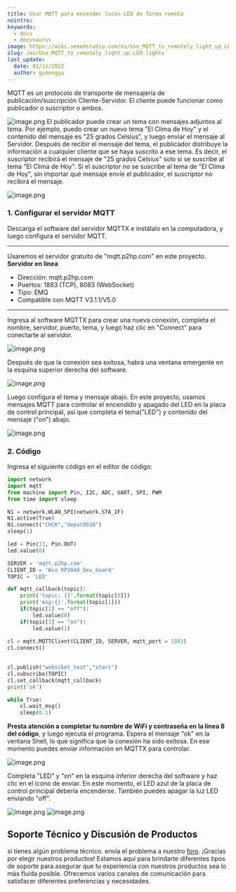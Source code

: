 ```yaml
---
title: Usar MQTT para encender luces LED de forma remota
nointro:
keywords:
  - docs
  - docusaurus
image: https://wiki.seeedstudio.com/es/Use_MQTT_to_remotely_light_up_LED_lights/
slug: /es/Use_MQTT_to_remotely_light_up_LED_lights
last_update:
  date: 01/11/2022
  author: gunengyu
---
```


MQTT es un protocolo de transporte de mensajería de publicación/suscripción Cliente-Servidor. El cliente puede funcionar como publicador o suscriptor o ambos.

![image.png](https://files.seeedstudio.com/wiki/Wio_RP2040_mini_Dev_Board-Onboard_Wifi/demo_10.png)
El 
publicador puede crear un tema con mensajes adjuntos al tema. Por ejemplo, puedo crear un nuevo tema "El Clima de Hoy" y el contenido del mensaje es "25 grados Celsius", y luego enviar el mensaje al Servidor. Después de recibir el mensaje del tema, el publicador distribuye la información a cualquier cliente que se haya suscrito a ese tema. Es decir, el suscriptor recibirá el mensaje de "25 grados Celsius" solo si se suscribe al tema "El Clima de Hoy". Si el suscriptor no se suscribe al tema de "El Clima de Hoy", sin importar qué mensaje envíe el publicador, el suscriptor no recibirá el mensaje.

![image.png](https://files.seeedstudio.com/wiki/Wio_RP2040_mini_Dev_Board-Onboard_Wifi/demo_11.png)
### 1. Configurar el servidor MQTT
Descarga el software del servidor MQTTX e instálalo en la computadora, y luego configura el servidor MQTT.

---

Usaremos el servidor gratuito de "mqtt.p2hp.com" en este proyecto.
**Servidor en línea** 

- Dirección: mqtt.p2hp.com
- Puertos: 1883 (TCP), 8083 (WebSocket)
- Tipo: EMQ
- Compatible con MQTT V3.1.1/V5.0

---

Ingresa al software MQTTX para crear una nueva conexión, completa el nombre, servidor, puerto, tema, y luego haz clic en "Connect" para conectarte al servidor.

![image.png](https://files.seeedstudio.com/wiki/Wio_RP2040_mini_Dev_Board-Onboard_Wifi/demo_12.png)

Después de que la conexión sea exitosa, habrá una ventana emergente en la esquina superior derecha del software.

![image.png](https://files.seeedstudio.com/wiki/Wio_RP2040_mini_Dev_Board-Onboard_Wifi/demo_13.png)

Luego configura el tema y mensaje abajo. En este proyecto, usamos mensajes MQTT para controlar el encendido y apagado del LED en la placa de control principal, así que completa el tema("LED") y contenido del mensaje ("on") abajo.

![image.png](https://files.seeedstudio.com/wiki/Wio_RP2040_mini_Dev_Board-Onboard_Wifi/demo_14.png)
### 2. Código
Ingresa el siguiente código en el editor de código:
```python
import network
import mqtt
from machine import Pin, I2C, ADC, UART, SPI, PWM
from time import sleep

N1 = network.WLAN_SPI(network.STA_IF)
N1.active(True)
N1.connect("CHCK","depot0510")
sleep(1)

led = Pin(13, Pin.OUT)
led.value(0)

SERVER = 'mqtt.p2hp.com'
CLIENT_ID = 'Wio RP2040_Dev_board'
TOPIC = 'LED'

def mqtt_callback(topic):
    print('topic: {}'.format(topic[0]))
    print('msg:{}'.format(topic[1]))
    if(topic[1] == "off"):
        led.value(0)
    if(topic[1] == "on"):
        led.value(1)
    
cl = mqtt.MQTTClient(CLIENT_ID, SERVER, mqtt_port = 1883)
cl.connect()

    
cl.publish("webscket_test","start")
cl.subscribe(TOPIC)
cl.set_callback(mqtt_callback)
print('ok')

while True:
    cl.wait_msg()
    sleep(0.1)
```
**Presta atención a completar tu nombre de WiFi y contraseña en la línea 8 del código**, y luego ejecuta el programa. Espera el mensaje "ok" en la ventana Shell, lo que significa que la conexión ha sido exitosa. En ese momento puedes enviar información en MQTTX para controlar.

![image.png](https://files.seeedstudio.com/wiki/Wio_RP2040_mini_Dev_Board-Onboard_Wifi/demo_15.png)

Completa "LED" y "on" en la esquina inferior derecha del software y haz clic en el ícono de enviar. En este momento, el LED azul de la placa de control principal debería encenderse. También puedes apagar la luz LED enviando "off".

![image.png](https://files.seeedstudio.com/wiki/Wio_RP2040_mini_Dev_Board-Onboard_Wifi/demo_16.png)
![image.png](https://files.seeedstudio.com/wiki/Wio_RP2040_mini_Dev_Board-Onboard_Wifi/demo_17.png)

## Soporte Técnico y Discusión de Productos
 si tienes algún problema técnico. envía el problema a nuestro [foro](http://forum.seeedstudio.com/). 
¡Gracias por elegir nuestros productos! Estamos aquí para brindarte diferentes tipos de soporte para asegurar que tu experiencia con nuestros productos sea lo más fluida posible. Ofrecemos varios canales de comunicación para satisfacer diferentes preferencias y necesidades.

<div class="button_tech_support_container">
<a href="https://forum.seeedstudio.com/" class="button_forum"></a> 
<a href="https://www.seeedstudio.com/contacts" class="button_email"></a>
</div>

<div class="button_tech_support_container">
<a href="https://discord.gg/eWkprNDMU7" class="button_discord"></a> 
<a href="https://github.com/Seeed-Studio/wiki-documents/discussions/69" class="button_discussion"></a>
</div>